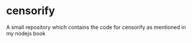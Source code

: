 # censorify
A small repository which contains the code for censorify as mentioned in my nodejs book
